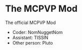 The MCPVP Mod
=========

The official MCPVP Mod

- Coder: NomNuggetNom
- Assistant: TISSIN
- Other person: Pluto
